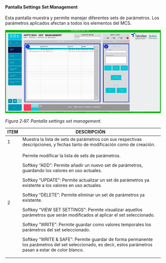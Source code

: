 #### Pantalla Settings Set Management

Esta pantalla muestra y permite manejar diferentes sets de parámetros. Los parámetros aplicados afectan a todos los
elementos del MCS.

![](../Resources/media/image113.png)

*Figura 2‑97. Pantalla settings set management.*

<table>
<colgroup>
<col style="width: 13<col style="width: 86</colgroup>
<thead>
<tr class="header">
<th>ITEM</th>
<th>DESCRIPCIÓN</th>
</tr>
</thead>
<tbody>
<tr class="odd">
<td>1</td>
<td>Muestra la lista de sets de parámetros con sus respectivas descripciones, y fechas tanto de modificación como de
creación.</td>
</tr>
<tr class="even">
<td>2</td>
<td><p>Permite modificar la lista de sets de parámetros.</p>
<p>Softkey “ADD”: Permite añadir un nuevo set de parámetros, guardando los valores en uso actuales.</p>
<p>Softkey “UPDATE”: Permite actualizar un set de parámetros ya existente a los valores en uso actuales.</p>
<p>Softkey “DELETE”: Permite eliminar un set de parámetros ya existente.</p>
<p>Softkey “VIEW SET SETTINGS”: Permite visualizar aquellos parámetros que serán modificados al aplicar el set
seleccionado.</p>
<p>Softkey “WRITE”: Permite guardar como valores temporales los parámetros del set seleccionado.</p>
<p>Softkey “WRITE &amp; SAFE”: Permite guardar de forma permanente los parámetros del set seleccionado, es decir, estos
parámetros pasan a estar de color blanco.</p></td>
</tr>
</tbody>
</table>
